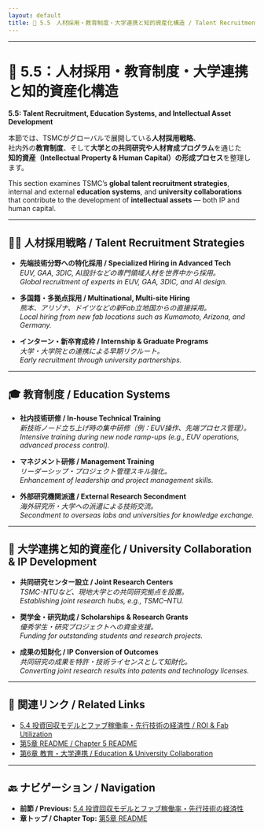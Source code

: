 ```yaml
---
layout: default
title: 👥 5.5　人材採用・教育制度・大学連携と知的資産化構造 / Talent Recruitment, Education Systems, and Intellectual Asset Development
---
```


---

# 👥 5.5：人材採用・教育制度・大学連携と知的資産化構造  
**5.5: Talent Recruitment, Education Systems, and Intellectual Asset Development**

本節では、TSMCがグローバルで展開している**人材採用戦略**、  
社内外の**教育制度**、そして**大学との共同研究や人材育成プログラム**を通じた  
**知的資産（Intellectual Property & Human Capital）の形成プロセス**を整理します。

This section examines TSMC’s **global talent recruitment strategies**,  
internal and external **education systems**, and **university collaborations**  
that contribute to the development of **intellectual assets** — both IP and human capital.

---

## 🧑‍💼 人材採用戦略 / Talent Recruitment Strategies

- **先端技術分野への特化採用 / Specialized Hiring in Advanced Tech**  
  *EUV, GAA, 3DIC, AI設計などの専門領域人材を世界中から採用。*  
  *Global recruitment of experts in EUV, GAA, 3DIC, and AI design.*

- **多国籍・多拠点採用 / Multinational, Multi-site Hiring**  
  *熊本、アリゾナ、ドイツなどの新Fab立地国からの直接採用。*  
  *Local hiring from new fab locations such as Kumamoto, Arizona, and Germany.*

- **インターン・新卒育成枠 / Internship & Graduate Programs**  
  *大学・大学院との連携による早期リクルート。*  
  *Early recruitment through university partnerships.*

---

## 🎓 教育制度 / Education Systems

- **社内技術研修 / In-house Technical Training**  
  *新技術ノード立ち上げ時の集中研修（例：EUV操作、先端プロセス管理）。*  
  *Intensive training during new node ramp-ups (e.g., EUV operations, advanced process control).*

- **マネジメント研修 / Management Training**  
  *リーダーシップ・プロジェクト管理スキル強化。*  
  *Enhancement of leadership and project management skills.*

- **外部研究機関派遣 / External Research Secondment**  
  *海外研究所・大学への派遣による技術交流。*  
  *Secondment to overseas labs and universities for knowledge exchange.*

---

## 🏫 大学連携と知的資産化 / University Collaboration & IP Development

- **共同研究センター設立 / Joint Research Centers**  
  *TSMC-NTUなど、現地大学との共同研究拠点を設置。*  
  *Establishing joint research hubs, e.g., TSMC–NTU.*

- **奨学金・研究助成 / Scholarships & Research Grants**  
  *優秀学生・研究プロジェクトへの資金支援。*  
  *Funding for outstanding students and research projects.*

- **成果の知財化 / IP Conversion of Outcomes**  
  *共同研究の成果を特許・技術ライセンスとして知財化。*  
  *Converting joint research results into patents and technology licenses.*

---

## 📎 関連リンク / Related Links
- [5.4 投資回収モデルとファブ稼働率・先行技術の経済性 / ROI & Fab Utilization](5_4_investment_return.md)  
- [第5章 README / Chapter 5 README](README.md)  
- [第6章 教育・大学連携 / Education & University Collaboration](../chapter6_edu_collab/README.md)

---

## 🔙 ナビゲーション / Navigation
- **前節 / Previous:** [5.4 投資回収モデルとファブ稼働率・先行技術の経済性](5_4_investment_return.md)  
- **章トップ / Chapter Top:** [第5章 README](README.md)
